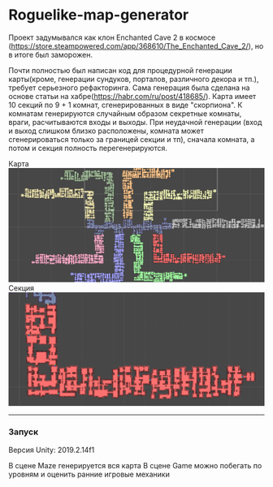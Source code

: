 # Roguelike-map-generator

Проект задумывался как клон Enchanted Cave 2 в космосе (https://store.steampowered.com/app/368610/The_Enchanted_Cave_2/), 
но в итоге был заморожен.

Почти полностью был написан код для процедурной генерации карты(кроме, генерации сундуков, порталов, различного декора и тп.), требует
серьезного рефакторинга.
Сама генерация была сделана на основе статьи на хабре(https://habr.com/ru/post/418685/).
Карта имеет 10 секций по 9 + 1 комнат, сгенерированных в виде "скорпиона". К комнатам генерируются случайным образом секретные комнаты,
враги, расчитываются входы и выходы. При неудачной генерации (вход и выход слишком близко расположены, комната может сгенерироваться 
только за границей секции и тп), сначала комната, а потом и секция полность перегенерируются.

Карта![Карта](https://github.com/czena/Roguelike-map-generator/blob/master/readme_img/map.png)
Секция![Карта](https://github.com/czena/Roguelike-map-generator/blob/master/readme_img/section.png)
<hr>
<h3> Запуск</h3>

Версия Unity: 2019.2.14f1

В сцене Maze генерируется вся карта
В сцене Game можно побегать по уровням и оценить ранние игровые механики
